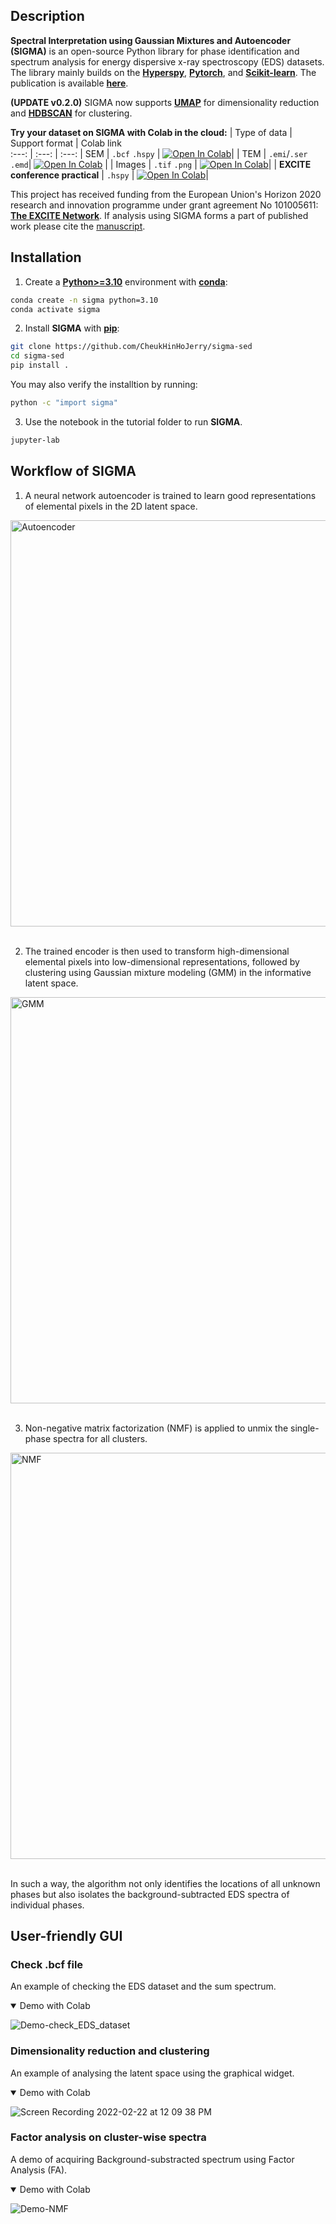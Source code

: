 ## Description

**Spectral Interpretation using Gaussian Mixtures and Autoencoder (SIGMA)** is an open-source Python library for phase identification and spectrum analysis for energy dispersive x-ray spectroscopy (EDS) datasets. The library mainly builds on the [**Hyperspy**](https://hyperspy.org/), [**Pytorch**](https://pytorch.org/), and [**Scikit-learn**](https://scikit-learn.org/stable/). The publication is available [**here**](https://doi.org/10.1002/essoar.10511396.1).<br />

**(UPDATE v0.2.0)** SIGMA now supports [**UMAP**](https://umap-learn.readthedocs.io/en/latest/index.html#) for dimensionality reduction and [**HDBSCAN**](https://scikit-learn.org/stable/modules/generated/sklearn.cluster.HDBSCAN.html) for clustering.


**Try your dataset on SIGMA with Colab in the cloud:** 
| Type of data  | Support format | Colab link    
 :---: | :---: | :---:
| SEM | `.bcf` `.hspy` | <a href="https://colab.research.google.com/github/poyentung/sigma/blob/master/tutorial/local/tutorial_sem_umap_hdbscan.ipynb"><img src="https://colab.research.google.com/assets/colab-badge.svg" alt="Open In Colab"/></a>|
| TEM | `.emi`/`.ser` `.emd`| <a href="https://colab.research.google.com/github/poyentung/sigma/blob/master/tutorial/local/tutorial_tem_emi_umap_hdbscan.ipynb"><img src="https://colab.research.google.com/assets/colab-badge.svg" alt="Open In Colab"/></a> |
| Images | `.tif` `.png` | <a href="https://colab.research.google.com/github/poyentung/sigma/blob/master/tutorial/local/tutorial_image_umap_hdbscan.ipynb"><img src="https://colab.research.google.com/assets/colab-badge.svg" alt="Open In Colab"/></a>|
| **EXCITE conference practical** | `.hspy` | <a href="https://colab.research.google.com/github/poyentung/sigma/blob/master/tutorial/colab/EXCITE_practical.ipynb"><img src="https://colab.research.google.com/assets/colab-badge.svg" alt="Open In Colab"/></a>|

This project has received funding from the European Union's Horizon 2020 research and innovation programme under grant agreement No 101005611: [**The EXCITE Network**](https://excite-network.eu/). If analysis using SIGMA forms a part of published work please cite the [manuscript](https://doi.org/10.1029/2022GC010530).

## Installation
1. Create a [**Python>=3.10**](https://www.python.org/) environment with [**conda**](https://docs.conda.io/en/latest/):
```bash
conda create -n sigma python=3.10
conda activate sigma
```

2. Install **SIGMA** with [**pip**](https://pypi.org/project/pip/):
```bash
git clone https://github.com/CheukHinHoJerry/sigma-sed
cd sigma-sed
pip install .
```

You may also verify the installtion by running:
```bash
python -c "import sigma"
```

3. Use the notebook in the tutorial folder to run **SIGMA**.
```bash
jupyter-lab
```

## Workflow of SIGMA
1. A neural network autoencoder is trained to learn good representations of elemental pixels in the 2D latent space. <br />
<div align="left">
  <img width="650" alt="Autoencoder" src="https://user-images.githubusercontent.com/29102746/163899500-34ac68e2-9a38-44d9-a869-e40c024c420b.png">
</div><br />

2. The trained encoder is then used to transform high-dimensional elemental pixels into low-dimensional representations, followed by clustering using Gaussian mixture modeling (GMM) in the informative latent space.<br />
<div align="left">
  <img width="650" alt="GMM" src="https://user-images.githubusercontent.com/29102746/163899758-6bd61544-fa91-44ac-8647-d249982b6607.png"> 
</div><br />

3. Non-negative matrix factorization (NMF) is applied to unmix the single-phase spectra for all clusters.<br />
<div align="left">
  <img width="650" alt="NMF" src="https://user-images.githubusercontent.com/29102746/163899763-0fb4f835-3380-4504-9f3a-bb33089421f8.png">  
</div><br />

In such a way, the algorithm not only identifies the locations of all unknown phases but also isolates the background-subtracted EDS spectra of individual phases.

## User-friendly GUI
### Check .bcf file
An example of checking the EDS dataset and the sum spectrum.
<details open>
<summary>Demo with Colab</summary>

![Demo-check_EDS_dataset](https://user-images.githubusercontent.com/29102746/159283425-00a6e8a6-3274-4495-9ab6-ca0e9a844277.gif)

</details>

### Dimensionality reduction and clustering
An example of analysing the latent space using the graphical widget.
<details open>
<summary>Demo with Colab</summary>

![Screen Recording 2022-02-22 at 12 09 38 PM](https://user-images.githubusercontent.com/29102746/159275323-45ad978a-7dcf-40d9-839b-d58979bb0101.gif)

</details>

### Factor analysis on cluster-wise spectra
A demo of acquiring Background-substracted spectrum using Factor Analysis (FA).
<details open>
<summary>Demo with Colab</summary>
  
![Demo-NMF](https://user-images.githubusercontent.com/29102746/159292227-1e82402c-2429-4c81-8245-8798c426ea0f.gif)

</details>
